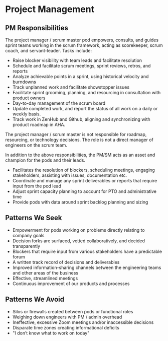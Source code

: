 # Project Management

## PM Responsibilities

The project manager / scrum master pod empowers, consults, and guides sprint teams working in the scrum framework, acting as scorekeeper, scrum coach, and servant-leader. Tasks include:

* Raise blocker visibility with team leads and facilitate resolution
* Schedule and facilitate scrum meetings, sprint reviews, retros, and reports
* Analyze achievable points in a sprint, using historical velocity and burndowns
* Track unplanned work and facilitate showstopper issues
* Facilitate sprint grooming, planning, and resourcing in consultation with product owners
* Day-to-day management of the scrum board
* Update completed work, and report the status of all work on a daily or weekly basis.
* Track work in ZenHub and Github, aligning and synchronizing with product roadmap in AHA.

The project manager / scrum master is not responsible for roadmap, resourcing, or technology decisions. The role is not a direct manager of engineers on the scrum team.

In addition to the above responsibilities, the PM/SM acts as an asset and champion for the pods and their leads.

* Facilitates the resolution of blockers, scheduling meetings, engaging stakeholders, assisting with issues, documentation etc.
* Coordinate and manage any sprint deliverables or reports that require input from the pod lead
* Adjust sprint capacity planning to account for PTO and administrative time
* Provide pods with data around sprint backlog planning and sizing

## Patterns We Seek
* Empowerment for pods working on problems directly relating to company goals
* Decision forks are surfaced, vetted collaboratively, and decided transparently
* Blockers that require input from various stakeholders have a predictable forum
* A written track record of decisions and deliverables
* Improved information-sharing channels between the engineering teams and other areas of the business
* Effective, streamlined meetings
* Continuous improvement of our products and processes

## Patterns We Avoid
* Silos or firewalls created between pods or functional roles
* Weighing down engineers with PM / admin overhead
* Ineffective, excessive Zoom meetings and/or inaccessible decisions
* Disparate time zones creating informational deficits
* "I don’t know what to work on today"

